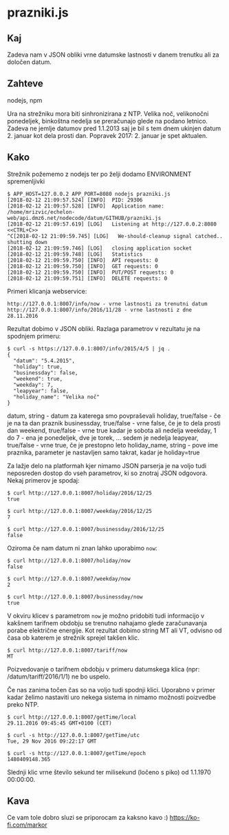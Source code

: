 # prazniki.js

## Kaj

Zadeva nam v JSON obliki vrne datumske lastnosti v danem trenutku ali za določen datum.

## Zahteve
nodejs, npm

Ura na strežniku mora biti sinhronizirana z NTP.
Velika noč, velikonočni ponedeljek, binkoštna nedelja se preračunajo glede na podano letnico. Zadeva ne jemlje datumov pred 1.1.2013 saj je bil s tem dnem ukinjen datum 2. januar kot dela prosti dan.
Popravek 2017: 2. januar je spet aktualen.

## Kako

Strežnik požememo z nodejs ter po želji dodamo ENVIRONMENT spremenljivki
```
$ APP_HOST=127.0.0.2 APP_PORT=8080 nodejs prazniki.js
[2018-02-12 21:09:57.524] [INFO]  PID: 29306
[2018-02-12 21:09:57.528] [INFO]  Application name: /home/mrizvic/echelon-web/api.dmz6.net/nodecode/datum/GITHUB/prazniki.js
[2018-02-12 21:09:57.619] [LOG]   Listening at http://127.0.0.2:8080
<<CTRL+C>>
^C[2018-02-12 21:09:59.745] [LOG]   We-should-cleanup signal catched.. shutting down
[2018-02-12 21:09:59.746] [LOG]   closing application socket
[2018-02-12 21:09:59.748] [LOG]   Statistics
[2018-02-12 21:09:59.750] [INFO]  API requests: 0
[2018-02-12 21:09:59.750] [INFO]  GET requests: 0
[2018-02-12 21:09:59.750] [INFO]  PUT/POST requests: 0
[2018-02-12 21:09:59.751] [INFO]  DELETE requests: 0
```

Primeri klicanja webservice:
```
http://127.0.0.1:8007/info/now - vrne lastnosti za trenutni datum
http://127.0.0.1:8007/info/2016/11/28 - vrne lastnosti z dne 28.11.2016
```

Rezultat dobimo v JSON obliki. Razlaga parametrov v rezultatu je na spodnjem primeru:
```
$ curl -s https://127.0.0.1:8007/info/2015/4/5 | jq .
{
  "datum": "5.4.2015",
  "holiday": true,
  "businessday": false,
  "weekend": true,
  "weekday": 7,
  "leapyear": false,
  "holiday_name": "Velika noč"
}
```

datum, string - datum za katerega smo povpraševali
holiday, true/false - če je na ta dan praznik
businessday, true/false - vrne false, če je to dela prosti dan
weekend, true/false - vrne true kadar je sobota ali nedelja
weekday, 1 do 7 - ena je ponedeljek, dve je torek, ... sedem je nedelja
leapyear, true/false - vrne true, če je prestopno leto
holiday_name, string - pove ime praznika, parameter je nastavljen samo takrat, kadar je holiday=true

Za lažje delo na platformah kjer nimamo JSON parserja je na voljo tudi neposreden dostop do vseh parametrov, ki so znotraj JSON odgovora. Nekaj primerov je spodaj:
```
$ curl http://127.0.0.1:8007/holiday/2016/12/25
true

$ curl http://127.0.0.1:8007/weekday/2016/12/25
7

$ curl http://127.0.0.1:8007/businessday/2016/12/25
false
```
Oziroma če nam datum ni znan lahko uporabimo `now`:
```
$ curl http://127.0.0.1:8007/holiday/now
false

$ curl http://127.0.0.1:8007/weekday/now
2

$ curl http://127.0.0.1:8007/businessday/now
true
```
V okviru klicev s parametrom  `now` je možno pridobiti tudi informacijo v kakšnem tarifnem obdobju se trenutno nahajamo glede zaračunavanja porabe električne energije. Kot rezultat dobimo string MT ali VT, odvisno od časa ob katerem je strežnik sprejel takšen klic.
```
$ curl http://127.0.0.1:8007/tariff/now
MT
```
Poizvedovanje o tarifnem obdobju v primeru datumskega klica (npr: /datum/tariff/2016/1/1) ne bo uspelo.

Če nas zanima točen čas so na voljo tudi spodnji klici. Uporabno v primer kadar želimo nastaviti uro nekega sistema in nimamo možnosti poizvedbe preko NTP.
```
$ curl http://127.0.0.1:8007/getTime/local
29.11.2016 09:45:45 GMT+0100 (CET)

$ curl -s http://127.0.0.1:8007/getTime/utc
Tue, 29 Nov 2016 09:22:17 GMT

$ curl -s http://127.0.0.1:8007/getTime/epoch
1480409148.365
```

Slednji klic vrne število sekund ter milisekund (ločeno s piko) od 1.1.1970 00:00:00.

## Kava
Ce vam tole dobro sluzi se priporocam za kaksno kavo :) https://ko-fi.com/markor

